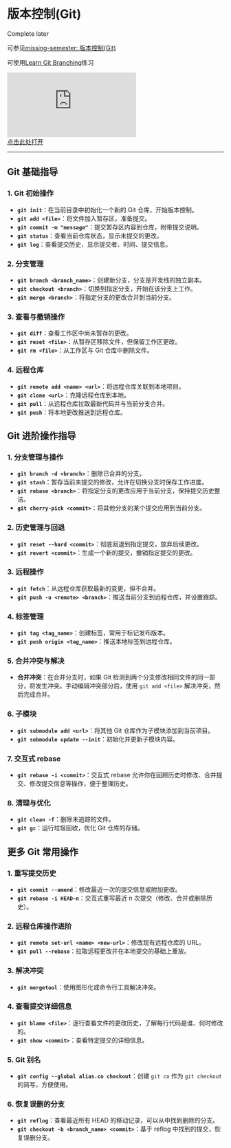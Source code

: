 # 版本控制(Git)

Complete later

可参见[missing-semester: 版本控制(Git)](https://missing-semester-cn.github.io/2020/version-control/)

可使用[Learn Git Branching](https://learngitbranching.js.org/)练习

<div class="iframe-wrapper">
    <iframe src="https://learngitbranching.js.org/?locale=zh_CN" frameborder="0" allowfullscreen></iframe>
    <div class="iframe-overlay-quarter-b">
        <a href="https://learngitbranching.js.org/?locale=zh_CN" target="_blank">点击此处打开</a>
    </div> <!-- 新的遮罩层放在iframe底部1/4区域 -->
</div>

---

## Git 基础指导

### 1. Git 初始操作

- **`git init`**：在当前目录中初始化一个新的 Git 仓库，开始版本控制。
- **`git add <file>`**：将文件加入暂存区，准备提交。
- **`git commit -m "message"`**：提交暂存区内容到仓库，附带提交说明。
- **`git status`**：查看当前仓库状态，显示未提交的更改。
- **`git log`**：查看提交历史，显示提交者、时间、提交信息。

### 2. 分支管理

- **`git branch <branch_name>`**：创建新分支，分支是开发线的独立副本。
- **`git checkout <branch>`**：切换到指定分支，开始在该分支上工作。
- **`git merge <branch>`**：将指定分支的更改合并到当前分支。

### 3. 查看与撤销操作

- **`git diff`**：查看工作区中尚未暂存的更改。
- **`git reset <file>`**：从暂存区移除文件，但保留工作区更改。
- **`git rm <file>`**：从工作区与 Git 仓库中删除文件。

### 4. 远程仓库

- **`git remote add <name> <url>`**：将远程仓库关联到本地项目。
- **`git clone <url>`**：克隆远程仓库到本地。
- **`git pull`**：从远程仓库拉取最新代码并与当前分支合并。
- **`git push`**：将本地更改推送到远程仓库。

## Git 进阶操作指导

### 1. 分支管理与操作

- **`git branch -d <branch>`**：删除已合并的分支。
- **`git stash`**：暂存当前未提交的修改，允许在切换分支时保存工作进度。
- **`git rebase <branch>`**：将指定分支的更改应用于当前分支，保持提交历史整洁。
- **`git cherry-pick <commit>`**：将其他分支的某个提交应用到当前分支。

### 2. 历史管理与回退

- **`git reset --hard <commit>`**：彻底回退到指定提交，放弃后续更改。
- **`git revert <commit>`**：生成一个新的提交，撤销指定提交的更改。

### 3. 远程操作

- **`git fetch`**：从远程仓库获取最新的变更，但不合并。
- **`git push -u <remote> <branch>`**：推送当前分支到远程仓库，并设置跟踪。

### 4. 标签管理

- **`git tag <tag_name>`**：创建标签，常用于标记发布版本。
- **`git push origin <tag_name>`**：推送本地标签到远程仓库。

### 5. 合并冲突与解决

- **合并冲突**：在合并分支时，如果 Git 检测到两个分支修改相同文件的同一部分，将发生冲突。手动编辑冲突部分后，使用 `git add <file>` 解决冲突，然后完成合并。

### 6. 子模块

- **`git submodule add <url>`**：将其他 Git 仓库作为子模块添加到当前项目。
- **`git submodule update --init`**：初始化并更新子模块内容。

### 7. 交互式 rebase

- **`git rebase -i <commit>`**：交互式 rebase 允许你在回顾历史时修改、合并提交、修改提交信息等操作，便于整理历史。

### 8. 清理与优化

- **`git clean -f`**：删除未追踪的文件。
- **`git gc`**：运行垃圾回收，优化 Git 仓库的存储。



## 更多 Git 常用操作

### 1. 重写提交历史
- **`git commit --amend`**：修改最近一次的提交信息或附加更改。
- **`git rebase -i HEAD~n`**：交互式重写最近 n 次提交（修改、合并或删除历史）。

### 2. 远程仓库操作进阶
- **`git remote set-url <name> <new-url>`**：修改现有远程仓库的 URL。
- **`git pull --rebase`**：拉取远程更改并在本地提交的基础上重放。

### 3. 解决冲突
- **`git mergetool`**：使用图形化或命令行工具解决冲突。
  
### 4. 查看提交详细信息
- **`git blame <file>`**：逐行查看文件的更改历史，了解每行代码是谁、何时修改的。
- **`git show <commit>`**：查看特定提交的详细信息。

### 5. Git 别名
- **`git config --global alias.co checkout`**：创建 `git co` 作为 `git checkout` 的简写，方便使用。

### 6. 恢复误删的分支
- **`git reflog`**：查看最近所有 HEAD 的移动记录，可以从中找到删除的分支。
- **`git checkout -b <branch_name> <commit>`**：基于 reflog 中找到的提交，恢复误删分支。

